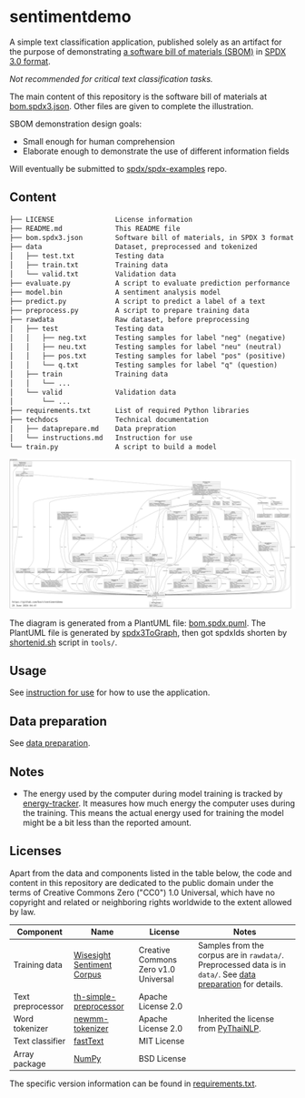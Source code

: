 # sentimentdemo

A simple text classification application, published solely as an artifact for
the purpose of demonstrating
[a software bill of materials (SBOM)](https://en.wikipedia.org/wiki/Software_supply_chain)
in [SPDX 3.0 format](https://spdx.dev/use/specifications/).

*Not recommended for critical text classification tasks.*

The main content of this repository is the software bill of materials at
[bom.spdx3.json](./bom.spdx3.json).
Other files are given to complete the illustration.

SBOM demonstration design goals:

- Small enough for human comprehension
- Elaborate enough to demonstrate the use of different information fields

Will eventually be submitted to
[spdx/spdx-examples](https://github.com/spdx/spdx-examples) repo.

## Content

```text
├── LICENSE               License information
├── README.md             This README file
├── bom.spdx3.json        Software bill of materials, in SPDX 3 format
├── data                  Dataset, preprocessed and tokenized
│   ├── test.txt          Testing data
│   ├── train.txt         Training data
│   └── valid.txt         Validation data
├── evaluate.py           A script to evaluate prediction performance
├── model.bin             A sentiment analysis model
├── predict.py            A script to predict a label of a text
├── preprocess.py         A script to prepare training data
├── rawdata               Raw dataset, before preprocessing
│   ├── test              Testing data
│   │   ├── neg.txt       Testing samples for label "neg" (negative)
│   │   ├── neu.txt       Testing samples for label "neu" (neutral)
│   │   ├── pos.txt       Testing samples for label "pos" (positive)
│   │   └── q.txt         Testing samples for label "q" (question)
│   ├── train             Training data
│   │   └── ...
│   └── valid             Validation data
│       └── ...
├── requirements.txt      List of required Python libraries
├── techdocs              Technical documentation
│   ├── dataprepare.md    Data prepration
│   └── instructions.md   Instruction for use
└── train.py              A script to build a model
```

[![A diagram showing relationships between elements in the Sentiment Demo package.](./bom.spdx3.png "A diagram showing relationships between elements in the Sentiment Demo package.")](./bom.spdx3.png)

The diagram is generated from a PlantUML file: [bom.spdx.puml](./bom.spdx3.puml).
The PlantUML file is generated by
[spdx3ToGraph](https://github.com/maxhbr/spdx3ToGraph),
then got spdxIds shorten by [shortenid.sh](./tools/shortenid.sh) script in
`tools/`.

## Usage

See [instruction for use](./techdocs/instructions.md) for how to use the
application.

## Data preparation

See [data preparation](./techdocs/dataprepare.md).

## Notes

- The energy used by the computer during model training is tracked by
  [energy-tracker](https://github.com/rdegges/energy-tracker).
  It measures how much energy the computer uses during the training.
  This means the actual energy used for training the model might be a bit less
  than the reported amount.

## Licenses

Apart from the data and components listed in the table below, the code and
content in this repository are dedicated to the public domain under the terms
of Creative Commons Zero ("CC0") 1.0 Universal, which have no copyright and
related or neighboring rights worldwide to the extent allowed by law.

| Component | Name | License | Notes |
| --------- | ---- | ------- | ----- |
| Training data | [Wisesight Sentiment Corpus](https://github.com/PyThaiNLP/wisesight-sentiment) | Creative Commons Zero v1.0 Universal | Samples from the corpus are in `rawdata/`. Preprocessed data is in `data/`. See [data preparation](./techdocs/dataprepare.md) for details. |
| Text preprocessor | [th-simple-preprocessor](https://pypi.org/project/th-simple-preprocessor/) |  Apache License 2.0 | |
| Word tokenizer | [newmm-tokenizer](https://pypi.org/project/newmm-tokenizer/) | Apache License 2.0 | Inherited the license from [PyThaiNLP](https://pypi.org/project/pythainlp/). |
| Text classifier | [fastText](https://pypi.org/project/fasttext/) | MIT License | |
| Array package | [NumPy](https://pypi.org/project/numpy/) | BSD License | |

The specific version information can be found in
[requirements.txt](./requirements.txt).
